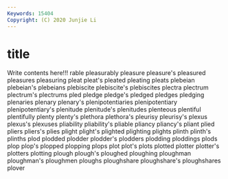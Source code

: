 ```yaml
---
Keywords: 15404
Copyright: (C) 2020 Junjie Li
---
```


# title

Write contents here!!!
rable 
pleasurably 
pleasure 
pleasure's 
pleasured 
pleasures 
pleasuring 
pleat 
pleat's 
pleated
pleating 
pleats 
plebeian 
plebeian's 
plebeians 
plebiscite 
plebiscite's 
plebiscites 
plectra 
plectrum
plectrum's 
plectrums 
pled 
pledge 
pledge's 
pledged 
pledges 
pledging 
plenaries 
plenary
plenary's 
plenipotentiaries 
plenipotentiary 
plenipotentiary's 
plenitude 
plenitude's 
plenitudes 
plenteous 
plentiful 
plentifully
plenty 
plenty's 
plethora 
plethora's 
pleurisy 
pleurisy's 
plexus 
plexus's 
plexuses 
pliability
pliability's 
pliable 
pliancy 
pliancy's 
pliant 
plied 
pliers 
pliers's 
plies 
plight
plight's 
plighted 
plighting 
plights 
plinth 
plinth's 
plinths 
plod 
plodded 
plodder
plodder's 
plodders 
plodding 
ploddings 
plods 
plop 
plop's 
plopped 
plopping 
plops
plot 
plot's 
plots 
plotted 
plotter 
plotter's 
plotters 
plotting 
plough 
plough's
ploughed 
ploughing 
ploughman 
ploughman's 
ploughmen 
ploughs 
ploughshare 
ploughshare's 
ploughshares 
plover
